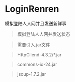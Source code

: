 LoginRenren
===========

模拟登陆人人网并且发送新鲜事

>模拟登陆人人网并发送状态

>需要引入.jar文件

>HttpCliend-4.3.2/*.jar

>commons-io-24.jar

>jsoup-1.7.2.jar
